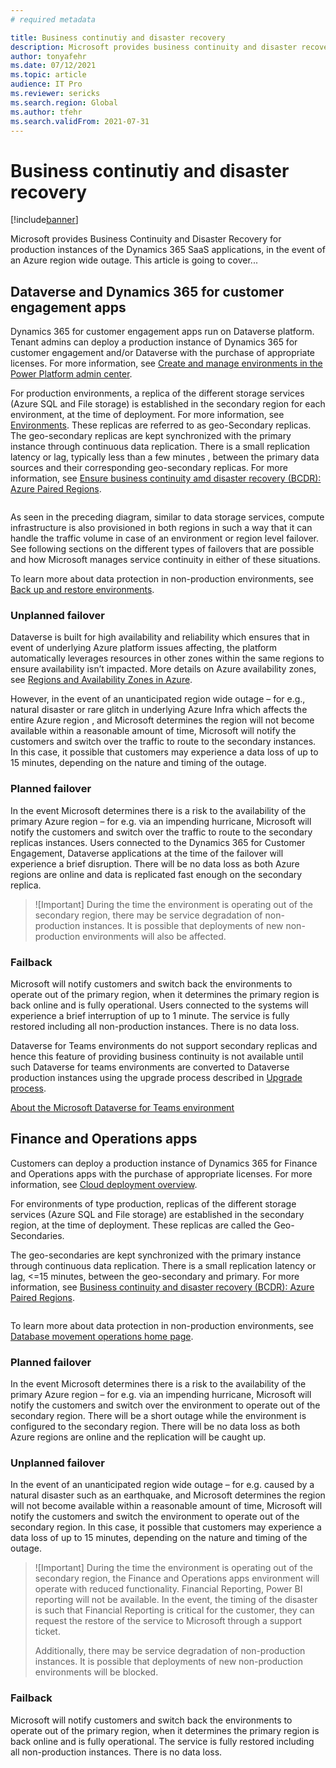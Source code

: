 ```yaml
---
# required metadata

title: Business continutiy and disaster recovery
description: Microsoft provides business continuity and disaster recovery for production instances of Dynamics 365 SaaS applications, in the event of an Azure region wide outage. 
author: tonyafehr
ms.date: 07/12/2021
ms.topic: article
audience: IT Pro
ms.reviewer: sericks
ms.search.region: Global
ms.author: tfehr
ms.search.validFrom: 2021-07-31
---
```


# Business continutiy and disaster recovery

[!include[banner](../includes/banner.md)]

Microsoft provides Business Continuity and Disaster Recovery for production instances of the Dynamics 365 SaaS applications, in the event of an Azure region wide outage. This article is going to cover...

## Dataverse and Dynamics 365 for customer engagement apps 
Dynamics 365 for customer engagement apps run on Dataverse platform. Tenant admins can deploy a production instance of Dynamics 365 for customer engagement and/or Dataverse with the purchase of appropriate licenses. For more information, see [Create and manage environments in the Power Platform admin center](/power-platform/admin/create-environment).

For production environments, a replica of the different storage services (Azure SQL and File storage) is established in the secondary region for each environment, at the time of deployment. For more information, see [Environments](/power-platform/admin/environments-overview). These replicas are referred to as geo-Secondary replicas. The geo-secondary replicas are kept synchronized with the primary instance through continuous data replication. There is a small replication latency or lag, typically less than a few minutes , between the primary data sources and their corresponding geo-secondary replicas. For more information, see [Ensure business continuity amd disaster recovery (BCDR): Azure Paired Regions](/azure/best-practices-availability-paired-regions).

<image>

As seen in the preceding diagram, similar to data storage services, compute infrastructure is also provisioned in both regions in such a way that it can handle the traffic volume in case of an environment or region level failover. See following sections on the different types of failovers that are possible and how Microsoft manages service continuity in either of these situations.

To learn more about data protection in non-production environments, see [Back up and restore environments](/power-platform/admin/backup-restore-environments).

### Unplanned failover
Dataverse is built for high availability and reliability which ensures that in event of underlying Azure platform issues affecting, the platform automatically leverages resources in other zones within the same regions to ensure availability isn’t impacted. More details on Azure availability zones, see [Regions and Availability Zones in Azure](/azure/availability-zones/az-overview).

However, in the event of an unanticipated region wide outage – for e.g., natural disaster or rare glitch in underlying Azure Infra which affects the entire Azure region , and Microsoft determines the region will not become available within a reasonable amount of time, Microsoft will notify the customers and switch over the traffic to route to the secondary instances. In this case, it possible that customers may experience a data loss of up to 15 minutes, depending on the nature and timing of the outage. 

### Planned failover
In the event Microsoft determines there is a risk to the availability of the primary Azure region – for e.g. via an impending hurricane, Microsoft will notify the customers and switch over the traffic to route to the secondary replicas instances. Users connected to the Dynamics 365 for Customer Engagement, Dataverse applications at the time of the failover will experience a brief disruption. There will be no data loss as both Azure regions are online and data is replicated fast enough on the secondary replica.

> ![Important]
> During the time the environment is operating out of the secondary region, there may be service degradation of non-production instances. It is possible that deployments of new non-production environments will also be affected.

### Failback
Microsoft will notify customers and switch back the environments to operate out of the primary region, when it determines the primary region is back online and is fully operational. Users connected to the systems will experience a brief interruption of up to 1 minute. The service is fully restored including all non-production instances. There is no data loss.

Dataverse for Teams environments do not support secondary replicas and hence this feature of providing business continuity is not available until such Dataverse for teams environments are converted to Dataverse production instances using the upgrade process described in [Upgrade process](/power-platform/admin/about-teams-environment#upgrade-process).

[About the Microsoft Dataverse for Teams environment](/power-platform/admin/about-teams-environment)

## Finance and Operations apps
Customers can deploy a production instance of Dynamics 365 for Finance and Operations apps with the purchase of appropriate licenses. For more information, see [Cloud deployment overview](../deployment/cloud-deployment-overview.md).

For environments of type production, replicas of the different storage services (Azure SQL and File storage) are established in the secondary region, at the time of deployment. These replicas are called the Geo-Secondaries. 

The geo-secondaries are kept synchronized with the primary instance through continuous data replication. There is a small replication latency or lag, <=15 minutes, between the geo-secondary and primary. For more information, see [Business continuity and disaster recovery (BCDR): Azure Paired Regions](/azure/best-practices-availability-paired-regions).

<image>
  
To learn more about data protection in non-production environments, see [Database movement operations home page](../database/dbmovement-operations.md).

### Planned failover
In the event Microsoft determines there is a risk to the availability of the primary Azure region – for e.g. via an impending hurricane, Microsoft will notify the customers and switch over the environment to operate out of the secondary region. There will be a short outage while the environment is configured to the secondary region. There will be no data loss as both Azure regions are online and the replication will be caught up.

### Unplanned failover
In the event of an unanticipated region wide outage – for e.g. caused by a natural disaster such as an earthquake, and Microsoft determines the region will not become available within a reasonable amount of time, Microsoft will notify the customers and switch the environment to operate out of the secondary region. In this case, it possible that customers may experience a data loss of up to 15 minutes, depending on the nature and timing of the outage.

> ![Important]
> During the time the environment is operating out of the secondary region, the Finance and Operations apps environment will operate with reduced functionality. Financial Reporting, Power BI reporting will not be available. In the event, the timing of the disaster is such that Financial Reporting is critical for the customer, they can request the restore of the service to Microsoft through a support ticket.
> 
> Additionally, there may be service degradation of non-production instances. It is possible that deployments of new non-production environments will be blocked.

### Failback
Microsoft will notify customers and switch back the environments to operate out of the primary region, when it determines the primary region is back online and is fully operational. The service is fully restored including all non-production instances. There is no data loss.







